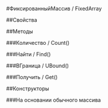 
#ФиксированныйМассив / FixedArray

##Свойства
    
##Методы
    
###Количество / Count()
    
###Найти / Find()
    
###ВГраница / UBound()
    
###Получить / Get()
    
##Конструкторы

  
###На основании обычного массива